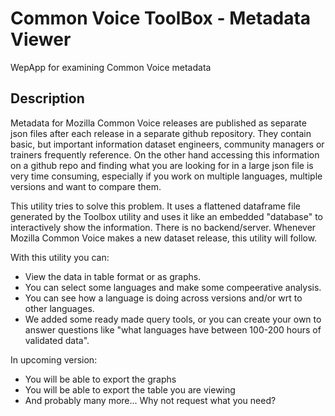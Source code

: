 # Common Voice ToolBox - Metadata Viewer

WepApp for examining Common Voice metadata

## Description

Metadata for Mozilla Common Voice releases are published as separate json files after each release in a separate github repository. They contain basic, but important information dataset engineers, community managers or trainers frequently reference. On the other hand accessing this information on a github repo and finding what you are looking for in a large json file is very time consuming, especially if you work on multiple languages, multiple versions and want to compare them.

This utility tries to solve this problem. It uses a flattened dataframe file generated by the Toolbox utility and uses it like an embedded "database" to interactively show the information. There is no backend/server. Whenever Mozilla Common Voice makes a new dataset release, this utility will follow.

With this utility you can:

- View the data in table format or as graphs.
- You can select some languages and make some compeerative analysis.
- You can see how a language is doing across versions and/or wrt to other languages.
- We added some ready made query tools, or you can create your own to answer questions like "what languages have between 100-200 hours of validated data".

In upcoming version:

- You will be able to export the graphs
- You will be able to export the table you are viewing
- And probably many more... Why not request what you need?
